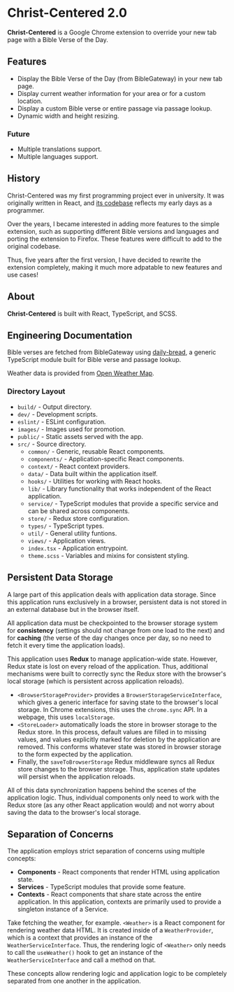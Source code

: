 # Christ-Centered 2.0

**Christ-Centered** is a Google Chrome extension to override your new tab page with a Bible Verse of the Day.

## Features

- Display the Bible Verse of the Day (from BibleGateway) in your new tab page.
- Display current weather information for your area or for a custom location.
- Display a custom Bible verse or entire passage via passage lookup.
- Dynamic width and height resizing.

### Future

- Multiple translations support.
- Multiple languages support.

## History

Christ-Centered was my first programming project ever in university. It was originally written in React, and [its codebase](https://github.com/jackson-nestelroad/christ-centered) reflects my early days as a programmer.

Over the years, I became interested in adding more features to the simple extension, such as supporting different Bible versions and languages and porting the extension to Firefox. These features were difficult to add to the original codebase.

Thus, five years after the first version, I have decided to rewrite the extension completely, making it much more adpatable to new features and use cases!

## About

**Christ-Centered** is built with React, TypeScript, and SCSS.

## Engineering Documentation

Bible verses are fetched from BibleGateway using [daily-bread](https://github.com/jackson-nestelroad/daily-bread), a generic TypeScript module built for Bible verse and passage lookup.

Weather data is provided from [Open Weather Map](https://openweathermap.org/).

### Directory Layout

- `build/` - Output directory.
- `dev/` - Development scripts.
- `eslint/` - ESLint configuration.
- `images/` - Images used for promotion.
- `public/` - Static assets served with the app.
- `src/` - Source directory.
  - `common/` - Generic, reusable React components.
  - `components/` - Application-specific React components.
  - `context/` - React context providers.
  - `data/` - Data built within the application itself.
  - `hooks/` - Utilities for working with React hooks.
  - `lib/` - Library functionality that works independent of the React application.
  - `service/` - TypeScript modules that provide a specific service and can be shared across components.
  - `store/` - Redux store configuration.
  - `types/` - TypeScript types.
  - `util/` - General utility funtions.
  - `views/` - Application views.
  - `index.tsx` - Application entrypoint.
  - `theme.scss` - Variables and mixins for consistent styling.

## Persistent Data Storage

A large part of this application deals with application data storage. Since this application runs exclusively in a browser, persistent data is not stored in an external database but in the browser itself.

All application data must be checkpointed to the browser storage system for **consistency** (settings should not change from one load to the next) and for **caching** (the verse of the day changes once per day, so no need to fetch it every time the application loads).

This application uses **Redux** to manage application-wide state. However, Redux state is lost on every reload of the application. Thus, additional mechanisms were built to correctly sync the Redux store with the browser's local storage (which is persistent across application reloads).

- `<BrowserStorageProvider>` provides a `BrowserStorageServiceInterface`, which gives a generic interface for saving state to the browser's local storage. In Chrome extensions, this uses the `chrome.sync` API. In a webpage, this uses `localStorage`.
- `<StoreLoader>` automatically loads the store in browser storage to the Redux store. In this process, default values are filled in to missing values, and values explicitly marked for deletion by the application are removed. This conforms whatever state was stored in browser storage to the form expected by the application.
- Finally, the `saveToBrowserStorage` Redux middleware syncs all Redux store changes to the browser storage. Thus, application state updates will persist when the application reloads.

All of this data synchronization happens behind the scenes of the application logic. Thus, individual components only need to work with the Redux store (as any other React application would) and not worry about saving the data to the browser's local storage.

## Separation of Concerns

The application employs strict separation of concerns using multiple concepts:

- **Components** - React components that render HTML using application state.
- **Services** - TypeScript modules that provide some feature.
- **Contexts** - React components that share state across the entire application. In this application, contexts are primarily used to provide a singleton instance of a Service.

Take fetching the weather, for example. `<Weather>` is a React component for rendering weather data HTML. It is created inside of a `WeatherProvider`, which is a context that provides an instance of the `WeatherServiceInterface`. Thus, the rendering logic of `<Weather>` only needs to call the `useWeather()` hook to get an instance of the `WeatherServiceInterface` and call a method on that.

These concepts allow rendering logic and application logic to be completely separated from one another in the application.
